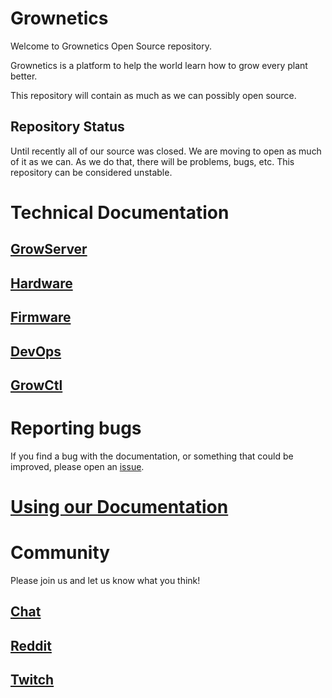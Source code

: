 # Grownetics

Welcome to Grownetics Open Source repository.

Grownetics is a platform to help the world learn how to grow every plant better.

This repository will contain as much as we can possibly open source.

## Repository Status

Until recently all of our source was closed. We are moving to open
as much of it as we can. As we do that, there will be problems, bugs,
etc. This repository can be considered unstable.

# Technical Documentation

## [GrowServer](Server/README.md)
## [Hardware](Hardware/README.md)
## [Firmware](Firmware/README.md)
## [DevOps](DevOps/README.md)
## [GrowCtl](src/code.cropcircle.io/grownetics/growctl/README.md)

# Reporting bugs

If you find a bug with the documentation, or something that could be improved, please open an [issue](https://code.cropcircle.io/Grownetics/Grownetics/issues).

# [Using our Documentation](Handbook/documentation.md)

# Community

Please join us and let us know what you think!

## [Chat](https://grownetics.zulipchat.com/)
## [Reddit](https://reddit.com/r/Grownetics/)
## [Twitch](https://www.twitch.tv/nickbusey/)